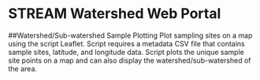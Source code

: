 # STREAM Watershed Web Portal

##Watershed/Sub-watershed Sample Plotting
Plot sampling sites on a map using the script Leaflet. Script requires a metadata CSV file that contains sample sites, latitude, and longitude data. Script plots the unique sample site points on a map and can also display the watershed/sub-watershed of the area.
